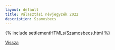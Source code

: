```yaml
---
layout: default
title: Választási névjegyzék 2022
description: Szamosbecs
---
```


{% include settlementHTMLs/Szamosbecs.html %}

[Vissza](./)